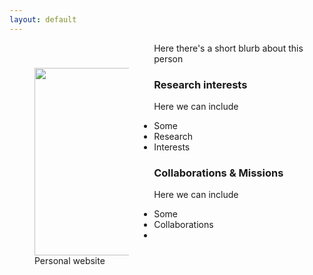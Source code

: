 ```yaml
---
layout: default
---
```




<p style="float: left; width: 30%; margin:40px"><img src="assets/imgs/jlb.jpg" style="width:200px;height:300px;">Personal website </p>

Here there's a short blurb about this person
### Research interests
Here we can include

- Some
- Research 
- Interests

### Collaborations & Missions

Here we can include

- Some
- Collaborations
- 
